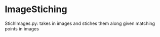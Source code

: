 # ImageStiching

StichImages.py:
    takes in images and stiches them along given matching points in images
